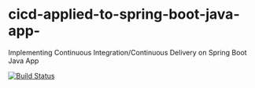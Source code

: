 # cicd-applied-to-spring-boot-java-app-
Implementing Continuous Integration/Continuous Delivery on Spring Boot Java App

[![Build Status](https://travis-ci.com/shaiembon/cicd-applied-to-spring-boot-java-app-.svg)](https://travis-ci.com/shaiembon/cicd-applied-to-spring-boot-java-app-)
